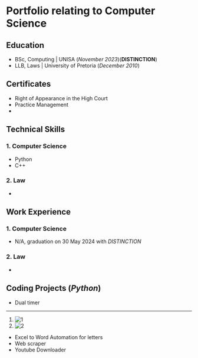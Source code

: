 # Portfolio relating to Computer Science

## Education
- BSc, Computing | UNISA (_November 2023_)(**DISTINCTION**)
- LLB, Laws	| University of Pretoria (_December 2010_)

## Certificates 
- Right of Appearance in the High Court
- Practice Management
- 

## Technical Skills
### 1. Computer Science
- Python
- C++

### 2. Law
- 

## Work Experience
### 1. Computer Science
- N/A, graduation on 30 May 2024 with _DISTINCTION_

### 2. Law
- 

## Coding Projects (_Python_)
- Dual timer
-------------------
1. ![1](/assets/img/screenshot.100.png)
2. ![2](/../main/assets/images/screenshot.99.png)
- Excel to Word Automation for letters
- Web scraper
- Youtube Downloader
